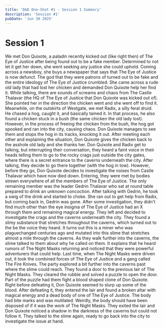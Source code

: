 ```yaml
---
title: 'D&D One-Shot #1 - Session 1 Summary'
description: 'Session #1'
pubDate: 'Jun 30 2025'
---
```


# Session 1

We met Don Quixote, a paladin recently kicked out (like right then) of The Eye of Justice after being found out to be a fake member. Determined to not let it get her down, she went seeking any justice she could uphold. Coming across a newsboy, she buys a newspaper that says that The Eye of Justice is now defunct. The god that they were patrons of turned out to be fake and the entire ideology of The Eye of Justice crumbled. She came across a rude old lady that had lost her chicken and demanded Don Quixote help her find it. While talking, there are sounds of screams and chaos from The Castle Thalavar (the HQ of The Eye of Justice that Don Quixote was kicked out of). She pointed her in the direction the chicken went and she went off to find it. Meanwhile, on the outskirts of Westgate, we met Radix, a silly feral druid. He chased a hog, caught it, and basically tamed it. In that process, he also found a chicken stuck in a bush (the same chicken the old lady lost). However, in the process of freeing the chicken from the bush, the hog got spooked and ran into the city, causing chaos. Don Quixote manages to see them and stops the hog in its tracks, knocking it out. After meeting each other and explaining the situation, Don Quixote gives the chicken back to the asshole old lady and she thanks her. Don Quixote and Radix get to talking, but interrupting their conversation, they heard a faint voice in their heads telling them to go to the rocky crags just outside the city gates, where there is a secret entrance to the caverns underneath the city. After talking, they decide to go there together (with the hog in tow). However, before they go, Don Quixote decides to investigate the noises from Castle Thalavar which have now died down. Entering, they were met by bodies strewn everywhere of all the members of The Eye of Justice. The only remaining member was the leader Gedrin Thalavar who sat at round table prepared to drink an unknown concoction. After talking with Gedrin, he took a swig of the drink and started to choke. She ran out to get help from Radix, but coming back in, Gedrin was gone. After some investigation, they didn't find much other than the eye insignia of The Eye of Justice had an X through them and remaining magical energy. They left and decided to investigate the crags and the caverns underneath the city. They found a slimy substance that stretches throughout the caverns, which turned out to the be the voice they heard. It turns out this is a miner who was plaguechanged centuries ago and mutated into this slime that stretches almost a mile through the caverns. As they walk further into the caverns, the slime talked to them about why he called on them. It explains that he heard rumors of The Night Masks returning and noticed that they were powerful adventurers that could help. Last time, when The Night Masks were driven out, it took the combined forces of The Eye of Justice and a gang called The Fire Knives. The party explored a bit further into the caverns past where the slime could reach. They found a door to the previous lair of The Night Masks. They cleared the rubble and solved a puzzle to open the door. Part of the puzzle had them fight a blood shaped clone of Don Quixote. Right before defeating it, Don Quixote seemed to slurp up some of the blood. After defeating it, they entered the lair and found a broken altar with magical energy and a dead body of one of The Eye of Justice. The body had bite marks and was mutilated. Weirdly, the body should have been disposed of if it was the work of The Night Masks. They exited the lair and Don Quixote noticed a shadow in the darkness of the caverns but could not follow it. They talked to the slime again, ready to go back into the city to investigate the issue at hand.